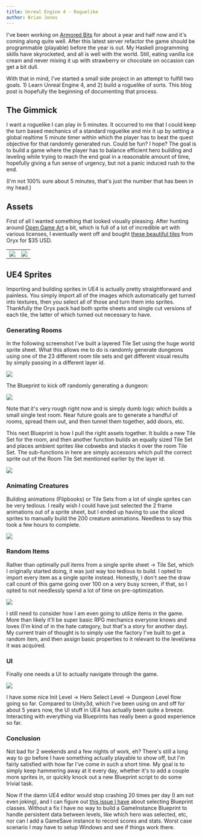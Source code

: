 ```yaml
---
title: Unreal Engine 4 - Roguelike
author: Brian Jones
---
```


I've been working on [Armored Bits](https://armoredbits.com/) for about a year and half now and it's coming along quite well. After this latest server refactor the game should be programmable (playable) before the year is out. My Haskell programming skills have skyrocketed, and all is well with the world. Still, eating vanilla ice cream and never mixing it up with strawberry or chocolate on occasion can get a bit dull.

With that in mind, I've started a small side project in an attempt to fulfill two goals. 1) Learn Unreal Engine 4, and 2) build a roguelike of sorts. This blog post is hopefully the beginning of documenting that process.

## The Gimmick

I want a roguelike I can play in 5 minutes. It occurred to me that I could keep the turn based mechanics of a standard roguelike and mix it up by setting a global realtime 5 minute timer within which the player has to beat the quest objective for that randomly generated run. Could be fun? I hope? The goal is to build a game where the player has to balance efficient hero building and leveling while trying to reach the end goal in a reasonable amount of time, hopefully giving a fun sense of urgency, but not a panic induced rush to the end.

(I'm not 100% sure about 5 minutes, that's just the number that has been in my head.)

## Assets

First of all I wanted something that looked visually pleasing. After hunting around [Open Game Art](http://opengameart.org/) a bit, which is full of a lot of incredible art with various licenses, I eventually went off and bought [these beautiful tiles](http://oryxdesignlab.com/product-sprites/16-bit-fantasy-sprite-set) from Oryx for $35 USD.

|                          |                          |
| -------------------------| -------------------------|
| ![](/images/fmrl_01.png) | ![](/images/fmrl_02.png) |

## UE4 Sprites

Importing and building sprites in UE4 is actually pretty straightforward and painless. You simply import all of the images which automatically get turned into textures, then you select all of those and turn them into sprites. Thankfully the Oryx pack had both sprite sheets and single cut versions of each tile, the latter of which turned out necessary to have.

### Generating Rooms

In the following screenshot I've built a layered Tile Set using the huge world sprite sheet. What this allows me to do is randomly generate dungeons using one of the 23 different room tile sets and get different visual results by simply passing in a different layer id.

![](/images/2016-11-19_01.png)

The Blueprint to kick off randomly generating a dungeon:

![](/images/2016-11-19_03.png)

Note that it's very rough right now and is simply dumb logic which builds a small single test room. Near future goals are to generate a handful of rooms, spread them out, and then tunnel them together, add doors, etc.

This next Blueprint is how I pull the right assets together. It builds a new Tile Set for the room, and then another function builds an equally sized Tile Set and places ambient sprites like cobwebs and stacks it over the room Tile Set. The sub-functions in here are simply accessors which pull the correct sprite out of the Room Tile Set mentioned earlier by the layer id.

![](/images/2016-11-19_04.png)

### Animating Creatures

Building animations (Flipbooks) or Tile Sets from a lot of single sprites can be very tedious. I really wish I could have just selected the 2 frame animations out of a sprite sheet, but I ended up having to use the sliced sprites to manually build the 200 creature animations. Needless to say this took a few hours to complete.

![](/images/2016-11-19_02.png)

### Random Items

Rather than optimally pull items from a single sprite sheet -> Tile Set, which I originally started doing, it was just way too tedious to build. I opted to import every item as a single sprite instead. Honestly, I don't see the draw call count of this game going over 100 on a very busy screen, if that, so I opted to not needlessly spend a lot of time on pre-optimization.

![](/images/2016-11-19_05.png)

I still need to consider how I am even going to utilize items in the game. More than likely it'll be super basic RPG mechanics everyone knows and loves (I'm kind of in the hate category, but that's a story for another day). My current train of thought is to simply use the factory I've built to get a random item, and then assign basic properties to it relevant to the level/area it was acquired.

### UI

Finally one needs a UI to actually navigate through the game.

![](/images/2016-11-19_06.png)

I have some nice Init Level -> Hero Select Level -> Dungeon Level flow going so far. Compared to Unity3d, which I've been using on and off for about 5 years now, the UI stuff in UE4 has actually been quite a breeze. Interacting with everything via Blueprints has really been a good experience so far.

### Conclusion

Not bad for 2 weekends and a few nights of work, eh? There's still a long way to go before I have something actually playable to show off, but I'm fairly satisfied with how far I've come in such a short time. My goal is to simply keep hammering away at it every day, whether it's to add a couple more sprites in, or quickly knock out a new Blueprint script to do some trivial task.

Now if the damn UE4 editor would stop crashing 20 times per day (I am not even joking), and I can figure out [this issue I have](https://answers.unrealengine.com/questions/525369/blueprint-search-freeze.html) about selecting Blueprint classes. Without a fix I have no way to build a GameInstance Blueprint to handle persistent data between levels, like which hero was selected, etc, nor can I add a GameSave instance to record scores and stats. Worst case scenario I may have to setup Windows and see if things work there.

